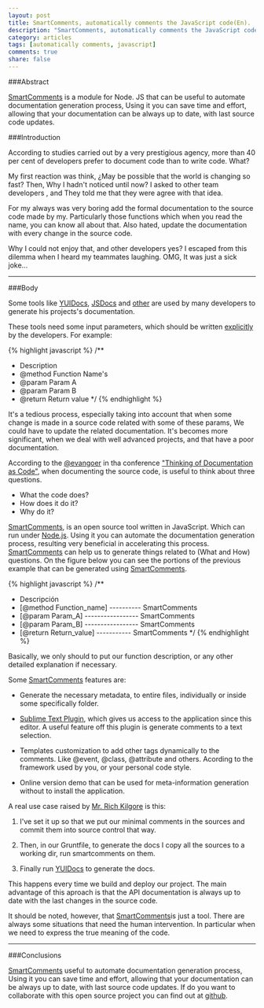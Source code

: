 ```yaml
---
layout: post
title: SmartComments, automatically comments the JavaScript code(En).
description: "SmartComments, automatically comments the JavaScript code."
category: articles
tags: [automatically comments, javascript]
comments: true
share: false
---
```

###Abstract

[SmartComments](http://smartcomments.github.io/) is a module for Node. JS that can be useful to automate documentation generation process, Using it you can save time and effort, allowing that your documentation can be always up to date, with last source code updates.

###Introduction

According to studies carried out by a very prestigious agency, more than 40 per cent of developers prefer to document code than to write code. What?

My first reaction was think, ¿May be possible that the world is changing so fast? Then, Why I hadn't noticed until now? I asked to other team developers , and They told me that they were agree with that idea.

For my always was very boring add the formal documentation to the source code made by my. Particularly those functions which when you read the name, you can know all about that. Also hated, update the documentation with every change in the source code. 

Why I could not enjoy that, and other developers yes? I escaped from this dilemma when I heard my teammates laughing. OMG, It was just a sick joke...
 
---

###Body

Some tools like [YUIDocs](http://yui.github.io/yuidoc/), [JSDocs](http://usejsdoc.org/) and [other](http://www.lsauer.com/2013/05/javascript-documentation-generator.html) are used by many developers to generate his projects's documentation.

These tools need some input parameters, which should be written [explicitly](http://metajack.wordpress.com/2008/07/01/the-state-of-javascript-documentation-tools/) by the developers. For example:

{% highlight javascript %}
/**
 * Description
 * @method Function Name's
 * @param Param A
 * @param Param B
 * @return Return value
 */
{% endhighlight %} 

It's a tedious process, especially taking into account that when some change is made in a source code related with some of these params, We could have to update the related documentation. It's becomes more significant, when we deal with well advanced projects, and that have a poor documentation.

According to the [@evangoer](https://twitter.com/evangoer) in tha conference ["Thinking of Documentation as Code"](http://www.youtube.com/watch?v=mEvvc80ZYU8), when documenting the source code, is useful to think about three questions.

- What the code does?
- How does it do it?
- Why do it?

[SmartComments](http://smartcomments.github.io/), is an open source tool
written in JavaScript. Which can run under [Node.js](http://nodejs.org/).
Using it you can automate the documentation generation process, resulting very beneficial in accelerating this process. [SmartComments](http://smartcomments.github.io/) can help us to generate things related to (What and How) questions.
On the figure below you can see the portions of the previous example that can be generated using [SmartComments](http://smartcomments.github.io/).  


{% highlight javascript %}
/**
 * Descripción
 * [@method Function_name] ---------- SmartComments
 * [@param Param_A] ----------------- SmartComments
 * [@param Param_B] ----------------- SmartComments
 * [@return Return_value] ----------- SmartComments
 */
{% endhighlight %}

Basically, we only should to put our function description, or any other detailed explanation if necessary.

Some [SmartComments](http://smartcomments.github.io/) features are:

 - Generate the necessary metadata, to entire files, individually or inside some specifically folder. 

 - [Sublime Text Plugin](http://smartcomments.github.io/#features), which gives us access to the application since this editor. A useful feature off this plugin is generate comments to a text selection.

 - Templates customization to add other tags dynamically to the comments. Like @event, @class, @attribute and others. Acording to the framework used by you, or your personal code style.

 - Online version demo that can be used for meta-information generation without to install the application.

A real use case raised by [Mr. Rich Kilgore](https://github.com/rick-kilgore) is 
this:

1.  I've set it up so that we put our minimal comments in the sources and commit them into source control that way.

2. Then, in our Gruntfile, to generate the docs I copy all the sources to a working dir, run smartcomments on them.

3. Finally run [YUIDocs](http://yui.github.io/yuidoc/) to generate the docs.

This happens every time we build and deploy our project. The main advantage of this aproach is that the API documentation is always up to date with the last changes in the source code.

It should be noted, however, that [SmartComments](http://smartcomments.github.io/)is just a tool. There are always some situations that need the human intervention.
In particular when we need to express the true meaning of the code.

---

###Conclusions

[SmartComments](http://smartcomments.github.io/) useful to automate documentation generation process, Using it you can save time and effort, allowing that your documentation can be always up to date, with last source code updates. If do you want to collaborate with this open source project you can find out at [github](https://github.com/smartcomments/smartcomments).
